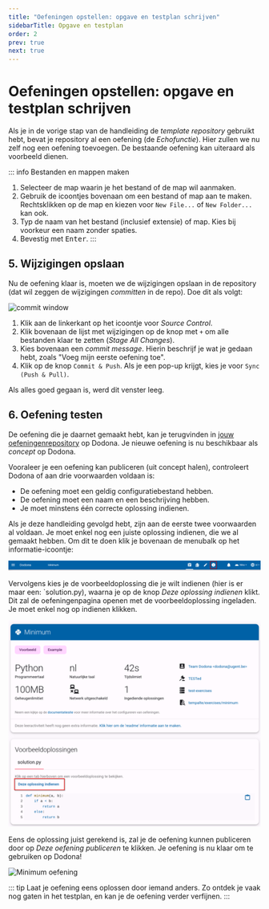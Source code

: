 ```yaml
---
title: "Oefeningen opstellen: opgave en testplan schrijven"
sidebarTitle: Opgave en testplan
order: 2
prev: true
next: true
---
```


# Oefeningen opstellen: opgave en testplan schrijven

Als je in de vorige stap van de handleiding de _template repository_ gebruikt hebt, bevat je repository al een oefening (de _Echofunctie_).
Hier zullen we nu zelf nog een oefening toevoegen.
De bestaande oefening kan uiteraard als voorbeeld dienen.

::: info Bestanden en mappen maken
1. Selecteer de map waarin je het bestand of de map wil aanmaken.
2. Gebruik de icoontjes bovenaan om een bestand of map aan te maken. Rechtsklikken op de map en kiezen voor `New File...` of `New Folder...` kan ook.
2. Typ de naam van het bestand (inclusief extensie) of map. Kies bij voorkeur een naam zonder spaties.
3. Bevestig met <kbd>Enter</kbd>.
:::

<!--@include: ../../examples/_common.md-->

## 5. Wijzigingen opslaan

Nu de oefening klaar is, moeten we de wijzigingen opslaan in de repository (dat wil zeggen de wijzigingen _committen_ in de repo).
Doe dit als volgt:

![commit window](./commit.png)

1. Klik aan de linkerkant op het icoontje voor _Source Control_.
2. Klik bovenaan de lijst met wijzigingen op de knop met `+` om alle bestanden klaar te zetten (_Stage All Changes_).
3. Kies bovenaan een _commit message_. Hierin beschrijf je wat je gedaan hebt, zoals "Voeg mijn eerste oefening toe".
4. Klik op de knop `Commit & Push`. Als je een pop-up krijgt, kies je voor `Sync (Push & Pull)`.

Als alles goed gegaan is, werd dit venster leeg.

## 6. Oefening testen

De oefening die je daarnet gemaakt hebt, kan je terugvinden in [jouw oefeningenrepository](https://dodona.be/nl/repositories/) op Dodona.
Je nieuwe oefening is nu beschikbaar als _concept_ op Dodona.

Vooraleer je een oefening kan publiceren (uit concept halen), controleert Dodona of aan drie voorwaarden voldaan is:

- De oefening moet een geldig configuratiebestand hebben. 
- De oefening moet een naam en een beschrijving hebben. 
- Je moet minstens één correcte oplossing indienen.

Als je deze handleiding gevolgd hebt, zijn aan de eerste twee voorwaarden al voldaan.
Je moet enkel nog een juiste oplossing indienen, die we al gemaakt hebben.
Om dit te doen klik je bovenaan de menubalk op het informatie-icoontje:

![Voorbeeldoplossing](./sample-solution.png)

Vervolgens kies je de voorbeeldoplossing die je wilt indienen (hier is er maar een: `solution.py), waarna je op de knop _Deze oplossing indienen_ klikt.
Dit zal de oefeningenpagina openen met de voorbeeldoplossing ingeladen.
Je moet enkel nog op indienen klikken.

![Voorbeeldoplossing kiezen](./dodona-submit.png)

Eens de oplossing juist gerekend is, zal je de oefening kunnen publiceren door op _Deze oefening publiceren_ te klikken.
Je oefening is nu klaar om te gebruiken op Dodona!

![Minimum oefening](./minimum.png)

::: tip
Laat je oefening eens oplossen door iemand anders. Zo ontdek je vaak nog gaten in het testplan, en kan je de oefening verder verfijnen.
:::
